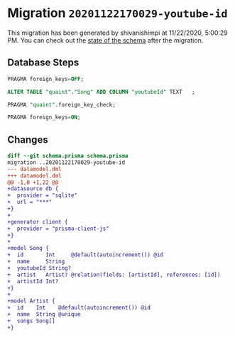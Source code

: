 # Migration `20201122170029-youtube-id`

This migration has been generated by shivanishimpi at 11/22/2020, 5:00:29 PM.
You can check out the [state of the schema](./schema.prisma) after the migration.

## Database Steps

```sql
PRAGMA foreign_keys=OFF;

ALTER TABLE "quaint"."Song" ADD COLUMN "youtubeId" TEXT   ;

PRAGMA "quaint".foreign_key_check;

PRAGMA foreign_keys=ON;
```

## Changes

```diff
diff --git schema.prisma schema.prisma
migration ..20201122170029-youtube-id
--- datamodel.dml
+++ datamodel.dml
@@ -1,0 +1,22 @@
+datasource db {
+  provider = "sqlite"
+  url = "***"
+}
+
+generator client {
+  provider = "prisma-client-js"
+}
+
+model Song {
+  id       Int     @default(autoincrement()) @id
+  name     String
+  youtubeId String?
+  artist   Artist? @relation(fields: [artistId], references: [id])
+  artistId Int?
+}
+
+model Artist {
+  id    Int    @default(autoincrement()) @id
+  name  String @unique
+  songs Song[]
+}
```


